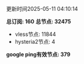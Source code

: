 更新时间2025-05-11 04:10:14

**总订阅: 160**
**总节点: 32475**
- vless节点: 11844
- hysteria2节点: 4

**google ping有效节点: 379**
